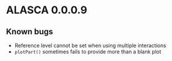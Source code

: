 # ALASCA 0.0.0.9

## Known bugs

* Reference level cannot be set when using multiple interactions
* `plotPart()` sometimes fails to provide more than a blank plot